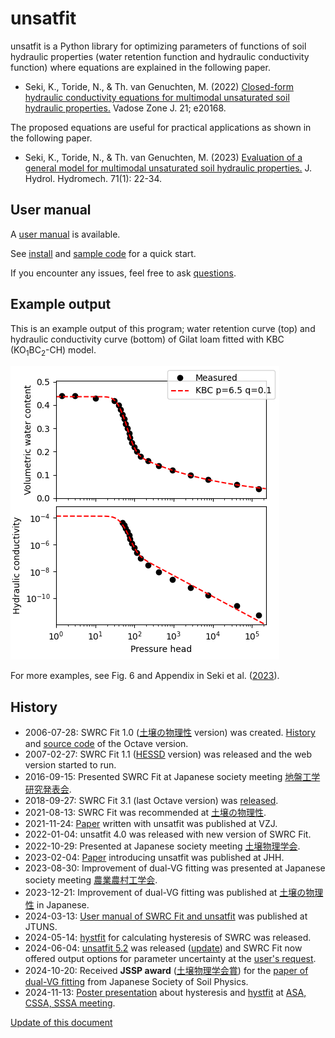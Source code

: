 # unsatfit

unsatfit is a Python library for optimizing parameters of functions of soil hydraulic properties (water retention function and hydraulic conductivity function) where equations are explained in the following paper.

* Seki, K., Toride, N., & Th. van Genuchten, M. (2022) [Closed-form hydraulic conductivity equations for multimodal unsaturated soil hydraulic properties.](https://doi.org/10.1002/vzj2.20168) Vadose Zone J. 21; e20168.

The proposed equations are useful for practical applications as shown in the following paper.

* Seki, K., Toride, N., & Th. van Genuchten, M. (2023) [Evaluation of a general model for multimodal unsaturated soil hydraulic properties.](https://doi.org/10.2478/johh-2022-0039) J. Hydrol. Hydromech. 71(1): 22-34.

## User manual

A [user manual](https://doi.org/10.34428/0002000817) is available.

See [install](install.md) and [sample code](code.md) for a quick start.

If you encounter any issues, feel free to ask [questions](feedback.md).

## Example output

This is an example output of this program; water retention curve (top) and hydraulic conductivity curve (bottom) of Gilat loam fitted with KBC (KO<sub>1</sub>BC<sub>2</sub>-CH) model.

![KBC](sample/KBC.png "KBC")

For more examples, see Fig. 6 and Appendix in Seki et al. ([2023](http://www.uh.sav.sk/Portals/16/vcpdf.asp?ID=2081&Article=2023_71_1_Seki_22.pdf)).

## History

- 2006-07-28: SWRC Fit 1.0 ([土壌の物理性](https://js-soilphysics.com/downloads/pdf/105067.pdf) version) was created. [History](https://github.com/sekika/swrcfit/blob/master/ChangeLog) and [source code](https://github.com/sekika/swrcfit/tree/master/archive) of the Octave version.
- 2007-02-27: SWRC Fit 1.1 ([HESSD](http://dx.doi.org/10.5194/hessd-4-407-2007) version) was released and the web version started to run.
- 2016-09-15: Presented SWRC Fit at Japanese society meeting [地盤工学研究発表会](https://researchmap.jp/sekik/presentations/14140472/attachment_file.pdf).
- 2018-09-27: SWRC Fit 3.1 (last Octave version) was [released](https://github.com/sekika/swrcfit/releases/tag/v3.1).
- 2021-08-13: SWRC Fit was recommended at [土壌の物理性](https://doi.org/10.34467/jssoilphysics.148.0_45).
- 2021-11-24: [Paper](https://doi.org/10.1002/vzj2.20168) written with unsatfit was published at VZJ.
- 2022-01-04: unsatfit 4.0 was released with new version of SWRC Fit.
- 2022-10-29: Presented at Japanese society meeting [土壌物理学会](https://sekika.github.io/toyo/abs/jssp2022.html).
- 2023-02-04: [Paper](https://doi.org/10.2478/johh-2022-0039) introducing unsatfit was published at JHH.
- 2023-08-30: Improvement of dual-VG fitting was presented at Japanese society meeting [農業農村工学会](https://researchmap.jp/sekik/presentations/43218823/attachment_file.pdf).
- 2023-12-21: Improvement of dual-VG fitting was published at [土壌の物理性](https://doi.org/10.34467/jssoilphysics.155.0_35) in Japanese.
- 2024-03-13: [User manual of SWRC Fit and unsatfit](https://doi.org/10.34428/0002000817) was published at JTUNS.
- 2024-05-14: [hystfit](https://sekika.github.io/hystfit/) for calculating hysteresis of SWRC was released.
- 2024-06-04: [unsatfit 5.2](https://pypi.org/project/unsatfit/#history) was released ([update](https://github.com/sekika/unsatfit/commits/main/unsatfit)) and SWRC Fit now offered output options for parameter uncertainty at the [user's request](https://github.com/sekika/unsatfit/discussions/6).
- 2024-10-20: Received **JSSP award** ([土壌物理学会賞](https://js-soilphysics.com/prz)) for the [paper of dual-VG fitting](https://doi.org/10.34467/jssoilphysics.155.0_35) from Japanese Society of Soil Physics.
- 2024-11-13: [Poster presentation](https://researchmap.jp/sekik/presentations/48434771/attachment_file.pdf) about hysteresis and [hystfit](https://sekika.github.io/hystfit/) at [ASA, CSSA, SSSA meeting](https://researchmap.jp/sekik/presentations/48434771).

[Update of this document](https://github.com/sekika/unsatfit/commits/main/docs)
